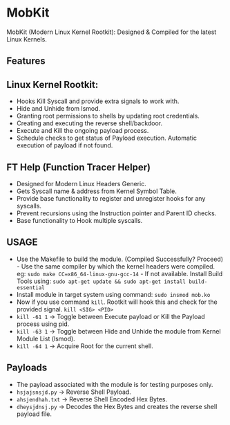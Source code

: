 # MobKit
MobKit (Modern Linux Kernel Rootkit): Designed & Compiled for the latest Linux Kernels.

## Features
## Linux Kernel Rootkit:
  -  Hooks Kill Syscall and provide extra signals to work with.
  -  Hide and Unhide from lsmod.
  -  Granting root permissions to shells by updating root credentials.
  -  Creating and executing the reverse shell/backdoor.
  -  Execute and Kill the ongoing payload process.
  -  Schedule checks to get status of Payload execution. Automatic execution of payload if not found.

## FT Help (Function Tracer Helper)
  -  Designed for Modern Linux Headers Generic.
  -  Gets Syscall name & address from Kernel Symbol Table.
  -  Provide base functionality to register and unregister hooks for any syscalls. 
  -  Prevent recursions using the Instruction pointer and Parent ID checks.
  -  Base functionality to Hook multiple syscalls.

## USAGE
  -  Use the Makefile to build the module. (Compiled Successfully? Proceed)
    -  Use the same compiler by which the kernel headers were compiled.  eg: `sudo make CC=x86_64-linux-gnu-gcc-14`
    -  If not available. Install Build Tools using: `sudo apt-get update && sudo apt-get install build-essential`
  -  Install module in target system using command: `sudo insmod mob.ko`
  -  Now if you use command `kill`. Rootkit will hook this and check for the provided signal.
     `kill <SIG> <PID>`
  -  `kill -61 1` -> Toggle between Execute payload or Kill the Payload process using pid.
  -  `kill -63 1` -> Toggle between Hide and Unhide the module from Kernel Module List (lsmod).
  -  `kill -64 1` -> Acquire Root for the current shell.

## Payloads
  -  The payload associated with the module is for testing purposes only.
  -  `hsjajsnsjd.py` -> Reverse Shell Payload.
  -  `ahsjendhah.txt` -> Reverse Shell Encoded Hex Bytes.
  -  `dheysjdnsj.py` -> Decodes the Hex Bytes and creates the reverse shell payload file.
